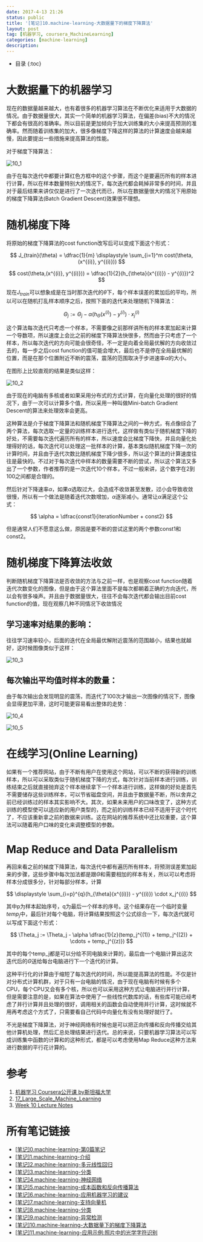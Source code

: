 ```yaml
---
date: 2017-4-13 21:26
status: public
title: '[笔记]10.machine-learning-大数据量下的梯度下降算法'
layout: post
tag: [机器学习, coursera_MachineLearning]
categories: [machine-learning]
description: 
---
```


* 目录
{:toc}

# 大数据量下的机器学习

现在的数据量越来越大，也有着很多的机器学习算法在不断优化来适用于大数据的情况。由于数据量很大，其实一个简单的机器学习算法，在偏差(bias)不大的情况下都会有很高的准确率。所以目前是更加倾向于加大训练集的大小来提高预测的准确率。然而随着训练集的加大，很多像梯度下降这样的算法的计算速度会越来越慢，因此要提出一些措施来提高算法的性能。

对于梯度下降算法：

![10_1](http://7xrop1.com1.z0.glb.clouddn.com/others/machine-learning/10_1.jpg)

由于在每次迭代中都要计算红色方框中的这个步骤，而这个是要遍历所有的样本进行计算，所以在样本数量特别大的情况下，每次迭代都会耗掉非常多的时间，并且对于最后结果来讲仅仅是进行了一次迭代而已，所以在数据量很大的情况下用原始的梯度下降算法(Batch Gradient Descent)效果很不理想。

# 随机梯度下降

将原始的梯度下降算法的cost function改写后可以变成下面这个形式：

$$
J_{train}(\theta) = \dfrac{1}{m} \displaystyle \sum_{i=1}^m cost(\theta, (x^{(i)}, y^{(i)}))
$$

$$
cost(\theta,(x^{(i)}, y^{(i)})) = \dfrac{1}{2}(h_{\theta}(x^{(i)}) - y^{(i)})^2
$$

现在$J_{train}$可以想象成是在当时那次迭代的$\theta$下，每个样本误差的累加后的平均，所以可以在随机打乱样本顺序之后，按照下面的迭代来处理随机下降算法：

$$
\Theta_j := \Theta_j - \alpha (h_{\Theta}(x^{(i)}) - y^{(i)}) \cdot x^{(i)}_j
$$

这个算法每次迭代只考虑一个样本，不需要像之前那样讲所有的样本累加起来计算一个导数项，所以速度上会比之前的梯度下降算法快很多，然而由于只考虑了一个样本，所以每次迭代的方向可能会很奇怪，不一定是向着全局最优解的方向收敛过去的，每一步之后cost function的值可能会增大，最后也不是停在全局最优解的位置，而是在那个位置附近不断的震荡，震荡的范围取决于步进速率$\alpha$的大小。

在图形上比较直观的结果是类似这样：

![10_2](http://7xrop1.com1.z0.glb.clouddn.com/others/machine-learning/10_2.png)

由于现在的电脑有多核或者如果采用分布式的方式计算，在向量化处理的很好的情况下，由于一次可以计算多个值，所以采用一种叫做Mini-batch Gradient Descent的算法来处理效率会更高。

这种算法是介于梯度下降算法和随机梯度下降算法之间的一种方式，有点像综合了两个算法，每次选取一定量的训练样本进行迭代，这样做有类似于随机梯度下降的好处，不需要每次迭代遍历所有的样本，所以速度会比梯度下降快，并且向量化处理得好的话，每次迭代可以处理这一批样本的计算，基本类似随机梯度下降一次的计算时间，并且由于迭代次数比随机梯度下降少很多，所以这个算法的计算速度往往是最快的。不过对于每次迭代中样本的数量需要不断的尝试，所以这个算法又多出了一个参数，作者推荐的是一次迭代10个样本，不过一般来讲，这个数字在2到100之间都是合理的。

然后针对下降速率$\alpha$，如果$\alpha$选取过大，会造成不收敛甚至发散，过小会导致收敛很慢，所以有一个做法是随着迭代次数增加，$\alpha$逐渐减小。通常让$\alpha$满足这个公式：

$$
\alpha = \dfrac{const1}{iterationNumber + const2}
$$

但是通常人们不愿意这么做，原因是要不断的尝试这里的两个参数const1和const2。

# 随机梯度下降算法收敛

判断随机梯度下降算法是否收敛的方法与之前一样，也是观察cost function随着迭代次数变化的图像，但是由于这个算法里面不是每次都朝着正确的方向迭代，所以会有很多噪声。并且由于数据量很大，往往不会每次迭代都会输出目前cost function的值，现在观察几种不同情况下收敛情况

## 学习速率对结果的影响：

往往学习速率较小，后面的迭代在全局最优解附近震荡的范围越小，结果也就越好，这时候图像类似于这样：

![10_3](http://7xrop1.com1.z0.glb.clouddn.com/others/machine-learning/10_3.png)

## 每次输出平均值时样本的数量：

由于每次输出会发现明显的震荡，而迭代了100次才输出一次图像的情况下，图像会显得更加平滑，这时可能更容易看出整体的走势：

![10_4](http://7xrop1.com1.z0.glb.clouddn.com/others/machine-learning/10_4.png)

![10_5](http://7xrop1.com1.z0.glb.clouddn.com/others/machine-learning/10_5.png)

# 在线学习(Online Learning)

如果有一个推荐网站，由于不断有用户在使用这个网站，可以不断的获得新的训练样本，所以可以采取类似于随机梯度下降的方式，每次针对当前样本进行训练，训练结束之后就直接抛弃这个样本继续拿下一个样本进行训练，这样做的好处是首先不需要储存这些训练样本，可以节省磁盘空间，并且由于数据量不断，所以舍弃之前已经训练过的样本其实影响不大。其次，如果未来用户的口味改变了，这种方式训练的模型使可以适应新的用户类型的，而之前的训练样本已经不适用于这个时代了，不应该重新拿之前的数据来训练。这在网站的推荐系统中还比较重要，这个算法可以随着用户口味的变化来调整模型的参数。

# Map Reduce and Data Parallelism

再回来看之前的梯度下降算法，每次迭代中都有遍历所有样本，将预测误差累加起来的步骤，这些步骤中每次加法都是跟$\Theta$和需要相加的样本有关，所以可以考虑将样本分成很多分，针对每部分样本，计算

$$
\displaystyle \sum_{i=p}^{q}(h_{\theta}(x^{(i)}) - y^{(i)}) \cdot x_j^{(i)}
$$

其中p为样本起始序号，q为最后一个样本的序号。这个结果存在一个临时变量$temp_j$中，最后针对每个电脑，将计算结果按照这个公式综合一下，每次迭代就可以写成下面这个形式：

$$
\Theta_j := \Theta_j - \alpha \dfrac{1}{z}(temp_j^{(1)} + temp_j^{(2)} + \cdots + temp_j^{(z)})
$$

其中的每个temp_j都是可以分给不同电脑来计算的，最后由一个电脑计算出这次迭代后的$\Theta$送给每台电脑进行下一个迭代的计算。

这种平行化的计算由于缩短了每次迭代的时间，所以能提高算法的性能。不仅是针对分布式计算机群，对于只有一台电脑的情况，由于现在电脑有时候有多个CPU，每个CPU又会有多个核，所以也可以采用这种方式让电脑进行并行计算，但是需要注意的是，如果在算法中使用了一些线性代数库的话，有些库可能已经考虑了并行计算并且处理的很好，调用相关的函数会自动使用并行计算，这时候就不用再考虑这个方式了，只需要看自己代码中向量化有没有处理好就行了。

不光是梯度下降算法，对于神经网络有时候也是可以把正向传播和反向传播交给其他计算机处理，然后汇总处理结果进行迭代。总的来说，只要机器学习算法可以写成训练集中函数的计算和的这种形式，都是可以考虑使用Map Reduce这种方法来进行数据的平行花计算的。


# 参考

1. [机器学习 Coursera公开课 by斯坦福大学](https://www.coursera.org/learn/machine-learning/home)
2. [17_Large_Scale_Machine_Learning](http://www.holehouse.org/mlclass/17_Large_Scale_Machine_Learning.html)
3. [Week 10 Lecture Notes](https://www.coursera.org/learn/machine-learning/resources/srQ23)


# 所有笔记链接

- [[笔记]0.machine-learning-第0篇笔记](http://junmo.farbox.com/post/ji-qi-xue-xi/-bi-ji-0.machine-learning-di-0pian-bi-ji)
- [[笔记]1.machine-learning-介绍](http://junmo.farbox.com/post/ji-qi-xue-xi/-bi-ji-1.machine-learning-jie-shao)
- [[笔记]2.machine-learning-多元线性回归](http://junmo.farbox.com/post/ji-qi-xue-xi/-bi-ji-2.machine-learning-duo-yuan-xian-xing-hui-gui)
- [[笔记]3.machine-learning-分类](http://junmo.farbox.com/post/ji-qi-xue-xi/-bi-ji-3.machine-learning-fen-lei)
- [[笔记]4.machine-learning-神经网络](http://junmo.farbox.com/post/ji-qi-xue-xi/-bi-ji-4.machine-learning-shen-jing-wang-luo)
- [[笔记]5.machine-learning-成本函数和反向传播算法](http://junmo.farbox.com/post/ji-qi-xue-xi/-bi-ji-5.machine-learning-cheng-ben-han-shu-he-fan-xiang-chuan-bo-suan-fa)
- [[笔记]6.machine-learning-应用机器学习的建议](http://junmo.farbox.com/post/ji-qi-xue-xi/-bi-ji-6.machine-learning-ying-yong-ji-qi-xue-xi-de-jian-yi)
- [[笔记]7.machine-learning-支持向量机](http://junmo.farbox.com/post/ji-qi-xue-xi/-bi-ji-7.machine-learning-zhi-chi-xiang-liang-ji)
- [[笔记]8.machine-learning-分类](http://junmo.farbox.com/post/ji-qi-xue-xi/-bi-ji-8.machine-learning-fen-lei)
- [[笔记]9.machine-learning-异常检测](http://junmo.farbox.com/post/ji-qi-xue-xi/-bi-ji-9.machine-learning-yi-chang-jian-ce)
- [[笔记]10.machine-learning-大数据量下的梯度下降算法](http://junmo.farbox.com/post/ji-qi-xue-xi/-bi-ji-10.machine-learning-da-shu-ju-liang-xia-de-ti-du-xia-jiang-suan-fa)
- [[笔记]11.machine-learning-应用示例:照片中的光学字符识别](http://junmo.farbox.com/post/ji-qi-xue-xi/-bi-ji-11.machine-learning-ying-yong-shi-li-zhao-pian-zhong-de-guang-xue-zi-fu-shi-bie)

